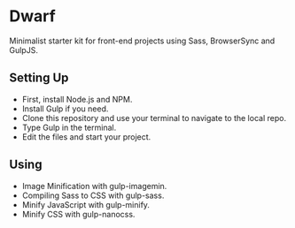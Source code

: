 # Dwarf
Minimalist starter kit for front-end projects using Sass, BrowserSync and GulpJS.

## Setting Up

- First, install Node.js and NPM.
- Install Gulp if you need.
- Clone this repository and use your terminal to navigate to the local repo.
- Type Gulp in the terminal.
- Edit the files and start your project.

## Using

- Image Minification with gulp-imagemin.
- Compiling Sass to CSS with gulp-sass.
- Minify JavaScript with gulp-minify.
- Minify CSS with gulp-nanocss.
